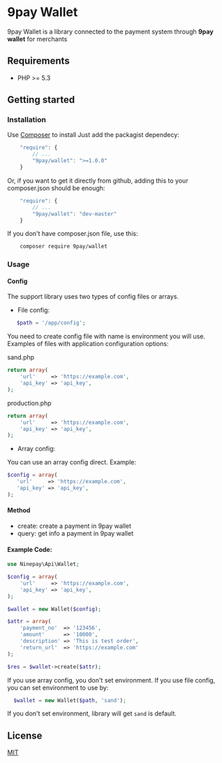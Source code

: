 # 9pay Wallet
9pay Wallet is a library connected to the payment system through **9pay wallet** for merchants

## Requirements
- PHP >= 5.3

## Getting started

### Installation
Use [Composer](https://getcomposer.org/) to install
Just add the packagist dependecy:
```javascript  
    "require": {
        // ...
        "9pay/wallet": ">=1.0.0"
    }	
```
Or, if you want to get it directly from github, adding this to your composer.json should be enough:
```javascript
    "require": {
    	// ...
        "9pay/wallet": "dev-master"
    }
```
If you don't have composer.json file, use this:
```bash
    composer require 9pay/wallet
```
### Usage

#### Config
The support library uses two types of config files or arrays.
- File config:
 ```php
    $path = '/app/config';
``` 

You need to create config file with name is environment you will use. Examples of files with application configuration options:

sand.php
```php
return array(
    'url'     => 'https://example.com',
    'api_key' => 'api_key',
);
```

production.php
```php
return array(
    'url'     => 'https://example.com',
    'api_key' => 'api_key',
);
```
- Array config:

You can use an array config direct. Example:
 ```php
$config = array(
    'url'     => 'https://example.com',
    'api_key' => 'api_key',
);
```

#### Method
- create: create a payment in 9pay wallet
- query: get info a payment in 9pay wallet

#### Example Code:
```php
use Ninepay\Api\Wallet;

$config = array(
    'url'     => 'https://example.com',
    'api_key' => 'api_key',
);

$wallet = new Wallet($config);

$attr = array(
    'payment_no'  => '123456',
    'amount'      => '10000',
    'description' => 'This is test order',
    'return_url'  => 'https://example.com'
);

$res = $wallet->create($attr);
```

If you use array config, you don't set environment. If you use file config, you can set environment to use by:
```php
  $wallet = new Wallet($path, 'sand');
```
If you don't set environment, library will get `sand` is default.

## License
[MIT](https://choosealicense.com/licenses/mit/)
